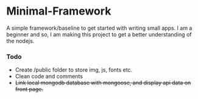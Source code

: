 # Minimal-Framework
A simple framework/baseline to get started with writing small apps. I am a beginner and so, I am making this project to get a better understanding of the nodejs.

### Todo
* Create /public folder to store img, js, fonts etc.
* Clean code and comments
* ~~Link local mongodb database with mongoose, and display api data on front page.~~
